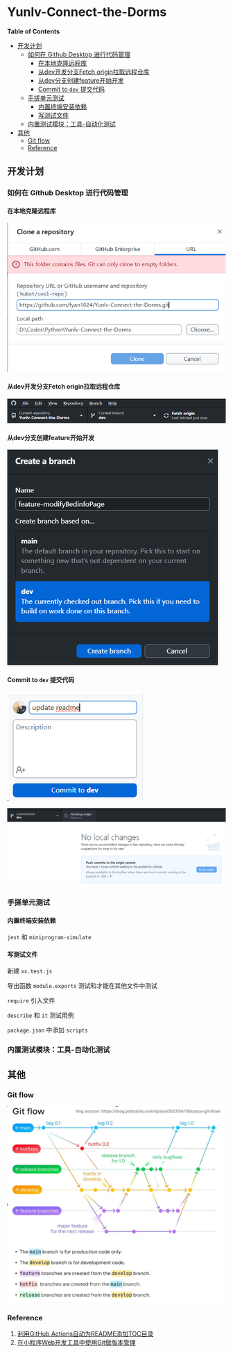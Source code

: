 # Yunlv-Connect-the-Dorms

<!-- START doctoc generated TOC please keep comment here to allow auto update -->
<!-- DON'T EDIT THIS SECTION, INSTEAD RE-RUN doctoc TO UPDATE -->
**Table of Contents**

- [开发计划](#%E5%BC%80%E5%8F%91%E8%AE%A1%E5%88%92)
  - [如何在 Github Desktop 进行代码管理](#%E5%A6%82%E4%BD%95%E5%9C%A8-github-desktop-%E8%BF%9B%E8%A1%8C%E4%BB%A3%E7%A0%81%E7%AE%A1%E7%90%86)
    - [在本地克隆远程库](#%E5%9C%A8%E6%9C%AC%E5%9C%B0%E5%85%8B%E9%9A%86%E8%BF%9C%E7%A8%8B%E5%BA%93)
    - [从dev开发分支Fetch origin拉取远程仓库](#%E4%BB%8Edev%E5%BC%80%E5%8F%91%E5%88%86%E6%94%AFfetch-origin%E6%8B%89%E5%8F%96%E8%BF%9C%E7%A8%8B%E4%BB%93%E5%BA%93)
    - [从dev分支创建feature开始开发](#%E4%BB%8Edev%E5%88%86%E6%94%AF%E5%88%9B%E5%BB%BAfeature%E5%BC%80%E5%A7%8B%E5%BC%80%E5%8F%91)
    - [Commit to `dev` 提交代码](#commit-to-dev-%E6%8F%90%E4%BA%A4%E4%BB%A3%E7%A0%81)
  - [手搓单元测试](#%E6%89%8B%E6%90%93%E5%8D%95%E5%85%83%E6%B5%8B%E8%AF%95)
    - [内置终端安装依赖](#%E5%86%85%E7%BD%AE%E7%BB%88%E7%AB%AF%E5%AE%89%E8%A3%85%E4%BE%9D%E8%B5%96)
    - [写测试文件](#%E5%86%99%E6%B5%8B%E8%AF%95%E6%96%87%E4%BB%B6)
  - [内置测试模块：工具-自动化测试](#%E5%86%85%E7%BD%AE%E6%B5%8B%E8%AF%95%E6%A8%A1%E5%9D%97%E5%B7%A5%E5%85%B7-%E8%87%AA%E5%8A%A8%E5%8C%96%E6%B5%8B%E8%AF%95)
- [其他](#%E5%85%B6%E4%BB%96)
  - [Git flow](#git-flow)
  - [Reference](#reference)

<!-- END doctoc generated TOC please keep comment here to allow auto update -->

## 开发计划


### 如何在 Github Desktop 进行代码管理

#### 在本地克隆远程库

![克隆仓库](images/CloneRepository.png)

#### 从dev开发分支Fetch origin拉取远程仓库

![fetch origin](images/FetchOrigin.png)


#### 从dev分支创建feature开始开发

![](vx_images/67692614240346.png)




#### Commit to `dev` 提交代码

![修改summary](images/UpdateSummary.png)

![commit to dev](images/PushOrigin.png)

### 手搓单元测试

#### 内置终端安装依赖

`jest` 和 `miniprogram-simulate`

#### 写测试文件

新建 `xx.test.js`

导出函数 `module.exports` 测试和才能在其他文件中测试

`require` 引入文件

`describe` 和 `it` 测试用例

`package.json` 中添加 `scripts`

### 内置测试模块：工具-自动化测试

## 其他

### Git flow

![Git Flow 流程图](images/GitFlow.jpg)



### Reference

1. [利用GitHub Actions自动为README添加TOC目录](https://wiki.eryajf.net/pages/226388/)
2. [在小程序Web开发工具中使用Git做版本管理](https://help.gitee.com/enterprise/miniapp/在小程序Web开发工具中使用Git做版本管理)






